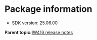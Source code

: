 # Package information

-   SDK version: 25.06.00

**Parent topic:**[IW416 release notes](../topics/iw416-release-notes.md)


